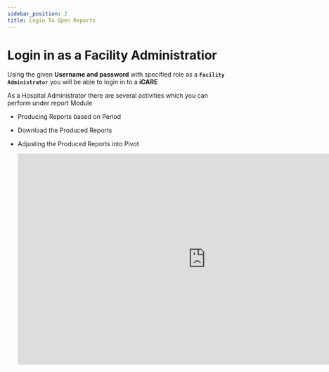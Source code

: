 ```yaml
---
sidebar_position: 2
title: Login To Open Reports
---
```


# Login in as a Facility Administratior

Using  the given  **Username and  password** with specified role as a  **`Facility Administrator`** you will be able to login in to a **iCARE**

As a Hospital Administrator there are several activities which you can perform under report Module

- Producing Reports based on Period
- Download the Produced Reports
- Adjusting the Produced Reports into Pivot

  <iframe width="853" height="480" src="https://www.youtube.com/embed/s4vxzRiYrGQ" title="YouTube video player" frameborder="0" allow="accelerometer; autoplay; clipboard-write; encrypted-media; gyroscope; picture-in-picture" allowfullscreen></iframe>